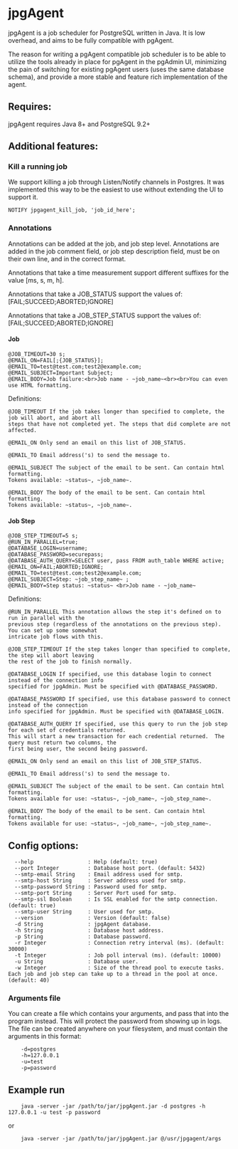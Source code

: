 # jpgAgent
jpgAgent is a job scheduler for PostgreSQL written in Java. It is low overhead, and aims to be fully
compatible with pgAgent.

The reason for writing a pgAgent compatible job scheduler is to be able to utilize the tools already in place
for pgAgent in the pgAdmin UI, minimizing the pain of switching for existing pgAgent users (uses the same database schema),
and provide a more stable and feature rich implementation of the agent.


## Requires:
jpgAgent requires Java 8+ and PostgreSQL 9.2+

## Additional features:
### Kill a running job
We support killing a job through Listen/Notify channels in Postgres.  It was implemented this way to be the easiest
to use without extending the UI to support it.

    NOTIFY jpgagent_kill_job, 'job_id_here';

### Annotations
Annotations can be added at the job, and job step level.
Annotations are added in the job comment field, or job step description field, must be on their own line, and in the correct format.

Annotations that take a time measurement support different suffixes for the value [ms, s, m, h].

Annotations that take a JOB_STATUS support the values of: [FAIL;SUCCEED;ABORTED;IGNORE]

Annotations that take a JOB_STEP_STATUS support the values of: [FAIL;SUCCEED;ABORTED;IGNORE]



#### Job

    @JOB_TIMEOUT=30 s;
    @EMAIL_ON=FAIL[;{JOB_STATUS}];
    @EMAIL_TO=test@test.com;test2@example.com;
    @EMAIL_SUBJECT=Important Subject;
    @EMAIL_BODY=Job failure:<br>Job name - ~job_name~<br><br>You can even use HTML formatting.

Definitions:
    
    @JOB_TIMEOUT If the job takes longer than specified to complete, the job will abort, and abort all 
    steps that have not completed yet. The steps that did complete are not affected.
    
    @EMAIL_ON Only send an email on this list of JOB_STATUS.
    
    @EMAIL_TO Email address('s) to send the message to.
    
    @EMAIL_SUBJECT The subject of the email to be sent. Can contain html formatting.
    Tokens available: ~status~, ~job_name~.
    
    @EMAIL_BODY The body of the email to be sent. Can contain html formatting.
    Tokens available: ~status~, ~job_name~.
    
#### Job Step
    
    @JOB_STEP_TIMEOUT=5 s;
    @RUN_IN_PARALLEL=true;
    @DATABASE_LOGIN=username;
    @DATABASE_PASSWORD=securepass;
    @DATABASE_AUTH_QUERY=SELECT user, pass FROM auth_table WHERE active;
    @EMAIL_ON=FAIL;ABORTED;IGNORE;
    @EMAIL_TO=test@test.com;test2@example.com;
    @EMAIL_SUBJECT=Step: ~job_step_name~ ;
    @EMAIL_BODY=Step status: ~status~ <br>Job name - ~job_name~
    
Definitions:

    @RUN_IN_PARALLEL This annotation allows the step it's defined on to run in parallel with the 
    previous step (regardless of the annotations on the previous step).  You can set up some somewhat 
    intricate job flows with this.
    
    @JOB_STEP_TIMEOUT If the step takes longer than specified to complete, the step will abort leaving
    the rest of the job to finish normally.
    
    @DATABASE_LOGIN If specified, use this database login to connect instead of the connection info
    specified for jpgAdmin. Must be specified with @DATABASE_PASSWORD.
    
    @DATABASE_PASSWORD If specified, use this database password to connect instead of the connection
    info specified for jpgAdmin. Must be specified with @DATABASE_LOGIN.
    
    @DATABASE_AUTH_QUERY If specified, use this query to run the job step for each set of credentials returned.  
    This will start a new transaction for each credential returned.  The query must return two columns, the 
    first being user, the second being password.
    
    @EMAIL_ON Only send an email on this list of JOB_STEP_STATUS.
    
    @EMAIL_TO Email address('s) to send the message to.
    
    @EMAIL_SUBJECT The subject of the email to be sent. Can contain html formatting.
    Tokens available for use: ~status~, ~job_name~, ~job_step_name~.
    
    @EMAIL_BODY The body of the email to be sent. Can contain html formatting.
    Tokens available for use: ~status~, ~job_name~, ~job_step_name~.
   
    

## Config options:
      --help                 : Help (default: true)
      --port Integer         : Database host port. (default: 5432)
      --smtp-email String    : Email address used for smtp.
      --smtp-host String     : Server address used for smtp.
      --smtp-password String : Password used for smtp.
      --smtp-port String     : Server Port used for smtp.
      --smtp-ssl Boolean     : Is SSL enabled for the smtp connection. (default: true)
      --smtp-user String     : User used for smtp.
      --version              : Version (default: false)
      -d String              : jpgAgent database.
      -h String              : Database host address.
      -p String              : Database password.
      -r Integer             : Connection retry interval (ms). (default: 30000)
      -t Integer             : Job poll interval (ms). (default: 10000)
      -u String              : Database user.
      -w Integer             : Size of the thread pool to execute tasks.  Each job and job step can take up to a thread in the pool at once. (default: 40)
     
### Arguments file
You can create a file which contains your arguments, and pass that into the program instead.  This will protect the password from showing up in logs.
The file can be created anywhere on your filesystem, and must contain the arguments in this format:

        -d=postgres
        -h=127.0.0.1
        -u=test
        -p=password

## Example run

        java -server -jar /path/to/jar/jpgAgent.jar -d postgres -h 127.0.0.1 -u test -p password 
or        

        java -server -jar /path/to/jar/jpgAgent.jar @/usr/jpgagent/args